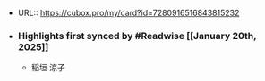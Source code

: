 - URL:: https://cubox.pro/my/card?id=7280916516843815232
- ### Highlights first synced by #Readwise [[January 20th, 2025]]
    - 稲垣 涼子

